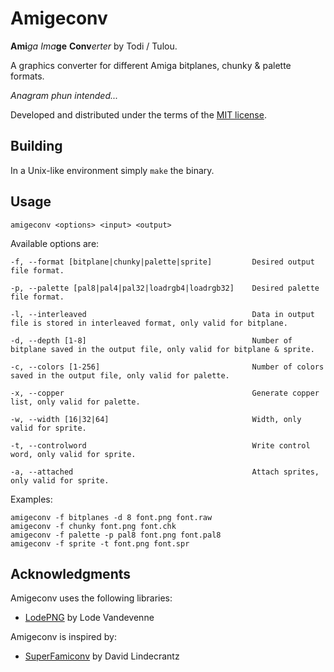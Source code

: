 # Amigeconv
**Ami**_ga_ _Ima_**ge** **Conv**_erter_ by Todi / Tulou.

A graphics converter for different Amiga bitplanes, chunky & palette formats.

*Anagram phun intended...*

Developed and distributed under the terms of the [MIT license](./LICENSE).

## Building

In a Unix-like environment simply `make` the binary.

## Usage

	amigeconv <options> <input> <output>

Available options are:

	-f, --format [bitplane|chunky|palette|sprite]         Desired output file format.

	-p, --palette [pal8|pal4|pal32|loadrgb4|loadrgb32]    Desired palette file format.

	-l, --interleaved                                     Data in output file is stored in interleaved format, only valid for bitplane.

	-d, --depth [1-8]                                     Number of bitplane saved in the output file, only valid for bitplane & sprite.

	-c, --colors [1-256]                                  Number of colors saved in the output file, only valid for palette.

	-x, --copper                                          Generate copper list, only valid for palette.

	-w, --width [16|32|64]                                Width, only valid for sprite.

	-t, --controlword                                     Write control word, only valid for sprite.

	-a, --attached                                        Attach sprites, only valid for sprite.

Examples:

	amigeconv -f bitplanes -d 8 font.png font.raw
	amigeconv -f chunky font.png font.chk
	amigeconv -f palette -p pal8 font.png font.pal8
	amigeconv -f sprite -t font.png font.spr

## Acknowledgments
Amigeconv uses the following libraries:

* [LodePNG](http://lodev.org/lodepng/) by Lode Vandevenne

Amigeconv is inspired by:

* [SuperFamiconv](https://github.com/Optiroc/SuperFamiconv) by David Lindecrantz
